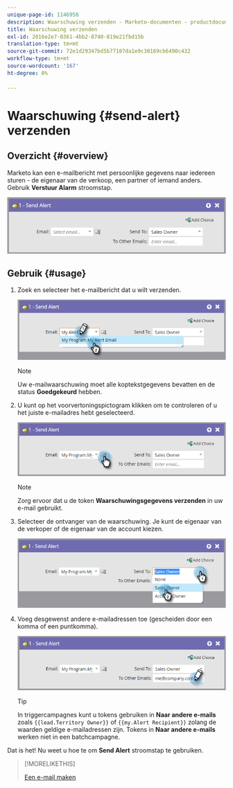 ```yaml
---
unique-page-id: 1146958
description: Waarschuwing verzenden - Marketo-documenten - productdocumentatie
title: Waarschuwing verzenden
exl-id: 2016e2e7-0361-4bb2-8740-819e21fbd15b
translation-type: tm+mt
source-git-commit: 72e1d29347bd5b77107da1e9c30169cb6490c432
workflow-type: tm+mt
source-wordcount: '167'
ht-degree: 0%

---
```


# Waarschuwing {#send-alert} verzenden

## Overzicht {#overview}

Marketo kan een e-mailbericht met persoonlijke gegevens naar iedereen sturen - de eigenaar van de verkoop, een partner of iemand anders. Gebruik **Verstuur Alarm** stroomstap.

![](assets/one-1.png)

## Gebruik {#usage}

1. Zoek en selecteer het e-mailbericht dat u wilt verzenden.

   ![](assets/two-1.png)

   >[!NOTE]
   >
   >Uw e-mailwaarschuwing moet alle koptekstgegevens bevatten en de status **Goedgekeurd** hebben.

1. U kunt op het voorvertoningspictogram klikken om te controleren of u het juiste e-mailadres hebt geselecteerd.

   ![](assets/three-1.png)

   >[!NOTE]
   >
   >Zorg ervoor dat u de token **Waarschuwingsgegevens verzenden** in uw e-mail gebruikt.

1. Selecteer de ontvanger van de waarschuwing. Je kunt de eigenaar van de verkoper of de eigenaar van de account kiezen.

   ![](assets/four-2.png)

1. Voeg desgewenst andere e-mailadressen toe (gescheiden door een komma of een puntkomma).

   ![](assets/five.png)

   >[!TIP]
   >
   >In triggercampagnes kunt u tokens gebruiken in **Naar andere e-mails** zoals `{{lead.Territory Owner}}` of `{{my.Alert Recipient}}` zolang de waarden geldige e-mailadressen zijn. Tokens in **Naar andere e-mails** werken niet in een batchcampagne.

Dat is het! Nu weet u hoe te om **Send Alert** stroomstap te gebruiken.

>[!MORELIKETHIS]
>
>[Een e-mail maken](/help/marketo/product-docs/email-marketing/general/creating-an-email/create-an-email.md)
